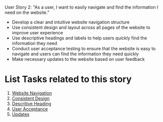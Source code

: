 User Story 2:
"As a user, I want to easily navigate and find the information I need on the website."

* Develop a clear and intuitive website navigation structure
* Use consistent design and layout across all pages of the website to improve user experience
* Use descriptive headings and labels to help users quickly find the information they need
* Conduct user acceptance testing to ensure that the website is easy to navigate and users can find the information they need quickly
* Make necessary updates to the website based on user feedback


# List Tasks related to this story
1. [Website Navigation](tasks/navi-1.md)
2. [Consistent Design](tasks/navi-2.md)
3. [Descritive Heading](tasks/navi-3.md)
4. [User Acceptance](tasks/navi-4.md)
5. [Updates](tasks/navi-5.md)
